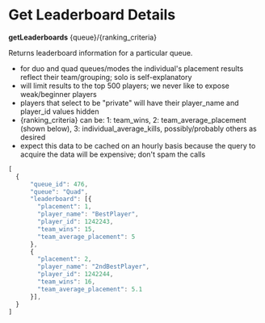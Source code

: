# Get Leaderboard Details
**getLeaderboards** {queue}/{ranking_criteria}

Returns leaderboard information for a particular queue.
  - for duo and quad queues/modes the individual's placement results reflect their team/grouping; solo is self-explanatory
  - will limit results to the top 500 players; we never like to expose weak/beginner players
  - players that select to be "private" will have their player_name and player_id values hidden
  - {ranking_criteria} can be: 1: team_wins, 2: team_average_placement (shown below), 3: individual_average_kills, possibly/probably others as desired
  - expect this data to be cached on an hourly basis because the query to acquire the data will be expensive; don't spam the calls
 
```js
[
  {         
      "queue_id": 476,
      "queue": "Quad",      
      "leaderboard": [{
        "placement": 1,
        "player_name": "BestPlayer",
        "player_id": 1242243,
        "team_wins": 15,
        "team_average_placement": 5        
      },
      {
        "placement": 2,
        "player_name": "2ndBestPlayer",
        "player_id": 1242244,
        "team_wins": 16,
        "team_average_placement": 5.1
      }],     
  }
]
```
